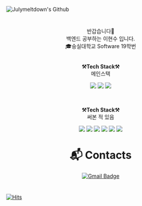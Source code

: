 ![Julymeltdown's Github](https://capsule-render.vercel.app/api?type=waving&height=300&text=Julymeltdown!&fontAlign=70&fontAlignY=40&color=gradient)


#
<div align="center">  
<p align="center">
반갑습니다👐<br>
백엔드 공부하는 이현수 입니다.<br>
🎓숭실대학교 Software 19학번<br>
<br>

<p align="center">
    <Strong>⚒️Tech Stack⚒️</Strong><br>
    메인스택
</p>
<p align="center" display="inline-block">
  <img src="https://img.shields.io/badge/JAVA-007396?style=for-the-badge&logo=java&logoColor=white"> 
    <img src="https://img.shields.io/badge/SpringBoot-6DB33F?style=for-the-badge&logo=SpringBoot&logoColor=white">
    <img src="https://img.shields.io/badge/Python-3776AB?style=for-the-badge&logo=Python&logoColor=white"> 
</p><br>
</p>

<p align="center">
    <Strong>⚒️Tech Stack⚒️</Strong><br>
    써본 적 있음
</p>
<p align="center" display="inline-block">
  <img src="https://img.shields.io/badge/React-61DAFB?style=for-the-badge&logo=React&logoColor=white"> 
  <img src="https://img.shields.io/badge/mysql-4479A1?style=for-the-badge&logo=mysql&logoColor=white">
  <img src="https://img.shields.io/badge/javascript-F7DF1E?style=for-the-badge&logo=javascript&logoColor=black">
  <img src="https://img.shields.io/badge/css-1572B6?style=for-the-badge&logo=css3&logoColor=white">
  <img src="https://img.shields.io/badge/html-E34F26?style=for-the-badge&logo=html5&logoColor=white">
  <img src="https://img.shields.io/badge/-Spring%20Security-%236DB33F?style=for-the-badge&logo=springsecurity&logoColor=white">
</p>

# :mailbox_with_mail: Contacts
[![Gmail Badge](https://img.shields.io/badge/Gmail-d14836?style=flat-square&logo=Gmail&logoColor=white&link=mailto:quintuplets2000@gmail.com)](mailto:quintuplets2000@gmail.com)
</div>

#
[![Hits](https://hits.seeyoufarm.com/api/count/incr/badge.svg?url=https%3A%2F%2Fgithub.com%2Fjulymeltdown&count_bg=%2379C83D&title_bg=%23555555&icon=&icon_color=%23E7E7E7&title=hits&edge_flat=false)](https://hits.seeyoufarm.com)

